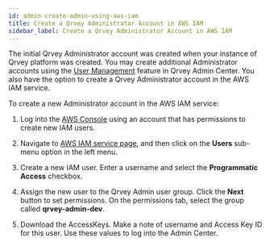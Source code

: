 ```yaml
---
id: admin-create-admin-using-aws-iam
title: Create a Qrvey Administrator Account in AWS IAM
sidebar_label: Create a Qrvey Administrator Account in AWS IAM
---
```


<div style={{textAlign: "justify"}}>

The initial Qrvey Administrator account was created when your instance of Qrvey platform was created. You may create additional Administrator accounts using the [User Management](../admin/admin-managing-users.md) feature in Qrvey Admin Center. You also have the option to create a Qrvey Administrator account in the AWS IAM service. 

To create a new Administrator account in the AWS IAM service:

1. Log into the <a href="https://aws.amazon.com/" target="_blank"> AWS Console</a> using an account that has permissions to create new IAM users.

2. Navigate to <a href="https://console.aws.amazon.com/iam/home?#/home" target="_blank">AWS IAM service page</a>, and then click on the **Users** sub-menu option in the left menu.

3. Create a new IAM user. Enter a username and select the **Programmatic Access** checkbox.

4. Assign the new user to the Qrvey Admin user group. Click the **Next** button to set permissions. On the permissions tab, select the group called **qrvey-admin-dev**.

5. Download the AccessKeys. Make a note of username and Access Key ID for this user. Use these values to log into the Admin Center.

</div>
